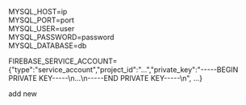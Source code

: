 MYSQL_HOST=ip  
MYSQL_PORT=port  
MYSQL_USER=user  
MYSQL_PASSWORD=password  
MYSQL_DATABASE=db  

FIREBASE_SERVICE_ACCOUNT={"type":"service_account","project_id":"...","private_key":"-----BEGIN PRIVATE KEY-----\\n...\\n-----END PRIVATE KEY-----\\n", ...}  

add new
